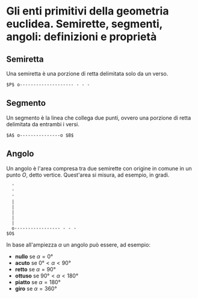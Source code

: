# Gli enti primitivi della geometria euclidea. Semirette, segmenti, angoli: definizioni e proprietà

## Semiretta

Una semiretta è una porzione di retta delimitata solo da un verso.

```
$P$ o-------------------- - - -
```

## Segmento

Un segmento è la linea che collega due punti, ovvero una porzione di retta
delimitata da entrambi i versi.

```
$A$ o---------------o $B$
```

## Angolo

Un angolo è l'area compresa tra due semirette con origine in comune in un punto
$O$, detto vertice. Quest'area si misura, ad esempio, in gradi.

```
  '
  '
  '
  |
  |
  |
  |
  |
  o----------------- - - -
$O$
```

In base all'ampiezza $\alpha$ un angolo può essere, ad esempio:
- **nullo** se $\alpha = 0°$
- **acuto** se $0° < \alpha < 90°$
- **retto** se $\alpha = 90°$
- **ottuso** se $90° < \alpha < 180°$
- **piatto** se $\alpha = 180°$
- **giro** se $\alpha = 360°$
